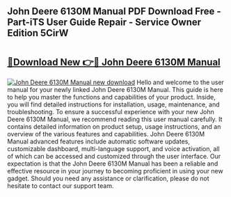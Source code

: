 ## John Deere 6130M Manual PDF Download Free - Part-iTS User Guide Repair - Service Owner Edition 5CirW

# <h2><a href="http://bc93184.oget.top/?id=John+Deere+6130M+Manual">🔗Download New 👉🔴 John Deere 6130M Manual</a></h2>

[![John Deere 6130M Manual new download](https://i.imgur.com/5g1atiW.png)](http://bc93184.oget.top/?id=John+Deere+6130M+Manual)
Hello and welcome to the user manual for your newly linked John Deere 6130M Manual. This guide is here to help you master the functions and capabilities of your product. Inside, you will find detailed instructions for installation, usage, maintenance, and troubleshooting. To ensure a successful experience with your new John Deere 6130M Manual, we recommend reading this user manual carefully. It contains detailed information on product setup, usage instructions, and an overview of the various features and capabilities. John Deere 6130M Manual advanced features include automatic software updates, customizable dashboard, multi-language support, and voice activation, all of which can be accessed and customized through the user interface. Our expectation is that the John Deere 6130M Manual has been a reliable and effective resource in your journey to becoming proficient in using your new gadget. Should you need any assistance or clarification, please do not hesitate to contact our support team.

